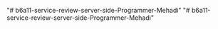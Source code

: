 "# b6a11-service-review-server-side-Programmer-Mehadi" 
"# b6a11-service-review-server-side-Programmer-Mehadi" 
